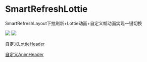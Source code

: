 # SmartRefreshLottie
SmartRefreshLayout下拉刷新+Lottie动画+自定义帧动画实现一键切换

![](https://github.com/wapchief/SmartRefreshLottie/blob/master/screenshots/lottie.gif?raw=true)
![](https://github.com/wapchief/SmartRefreshLottie/blob/master/screenshots/refreshHeader.gif?raw=true)

[自定义LottieHeader]()

[自定义AnimHeader]()
